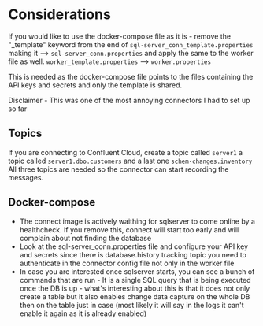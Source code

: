 # Considerations
If you would like to use the docker-compose file as it is - remove the "_template" keyword from the end of `sql-server_conn_template.properties`
making it --> `sql-server_conn.properties` and apply the same to the worker file as well. `worker_template.properties` --> `worker.properties`

This is needed as the docker-compose file points to the files containing the API keys and secrets and only the template is shared. 

Disclaimer - This was one of the most annoying connectors I had to set up so far
## Topics
If you are connecting to Confluent Cloud, create a topic called `server1` a topic called `server1.dbo.customers` and a last one `schem-changes.inventory`
All three topics are needed so the connector can start recording the messages. 

## Docker-compose 
* The connect image is actively waithing for sqlserver to come online by a healthcheck. If you remove this, connect will start too early and will complain about
not finding the database
* Look at the sql-server_conn.properties file and configure your API key and secrets since there is database.history tracking topic you need to authenticate in the connector config file not only in the worker file
* In case you are interested once sqlserver starts, you can see a bunch of commands that are run - 
It is a single SQL query that is being executed once the DB is up - what's interesting about this is that it does not only 
create a table but it also enables change data capture on the whole DB then on the table just in case (most likely it will say in the logs it can't enable it again as it is already enabled)
